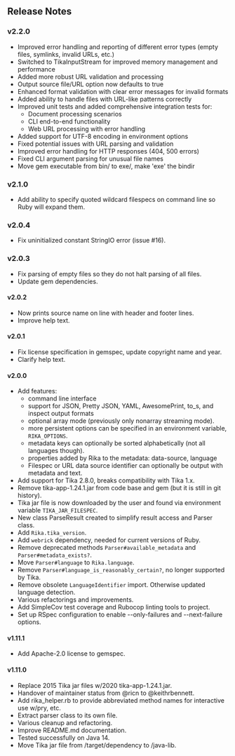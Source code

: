 ## Release Notes

### v2.2.0

* Improved error handling and reporting of different error types (empty files, symlinks, invalid URLs, etc.)
* Switched to TikaInputStream for improved memory management and performance
* Added more robust URL validation and processing
* Output source file/URL option now defaults to true
* Enhanced format validation with clear error messages for invalid formats
* Added ability to handle files with URL-like patterns correctly
* Improved unit tests and added comprehensive integration tests for:
  * Document processing scenarios
  * CLI end-to-end functionality
  * Web URL processing with error handling
* Added support for UTF-8 encoding in environment options
* Fixed potential issues with URL parsing and validation
* Improved error handling for HTTP responses (404, 500 errors)
* Fixed CLI argument parsing for unusual file names
* Move gem executable from bin/ to exe/, make 'exe' the bindir

### v2.1.0

* Add ability to specify quoted wildcard filespecs on command line so Ruby will expand them.

### v2.0.4

* Fix uninitialized constant StringIO error (issue #16).


### v2.0.3

* Fix parsing of empty files so they do not halt parsing of all files.
* Update gem dependencies.

#### v2.0.2

* Now prints source name on line with header and footer lines.
* Improve help text.

#### v2.0.1

* Fix license specification in gemspec, update copyright name and year.
* Clarify help text.


#### v2.0.0

* Add features:
  * command line interface
  * support for JSON, Pretty JSON, YAML, AwesomePrint, to_s, and inspect output formats
  * optional array mode (previously only nonarray streaming mode).
  * more persistent options can be specified in an environment variable, `RIKA_OPTIONS`.
  * metadata keys can optionally be sorted alphabetically (not all languages though).
  * properties added by Rika to the metadata: data-source, language
  * Filespec or URL data source identifier can optionally be output with metadata and text.
* Add support for Tika 2.8.0, breaks compatibility with Tika 1.x.
* Remove tika-app-1.24.1.jar from code base and gem (but it is still in git history).
* Tika jar file is now downloaded by the user and found via environment variable `TIKA_JAR_FILESPEC`.
* New class ParseResult created to simplify result access and Parser class.
* Add `Rika.tika_version`.
* Add `webrick` dependency, needed for current versions of Ruby.
* Remove deprecated methods `Parser#available_metadata` and `Parser#metadata_exists?`.
* Move `Parser#language` to `Rika.language`.
* Remove `Parser#language_is_reasonably_certain?`, no longer supported by Tika.
* Remove obsolete `LanguageIdentifier` import. Otherwise updated language detection.
* Various refactorings and improvements.
* Add SimpleCov test coverage and Rubocop linting tools to project.
* Set up RSpec configuration to enable --only-failures and --next-failure options.



#### v1.11.1

* Add Apache-2.0 license to gemspec.


#### v1.11.0

* Replace 2015 Tika jar files w/2020 tika-app-1.24.1.jar.
* Handover of maintainer status from @ricn to @keithrbennett.
* Add rika_helper.rb to provide abbreviated method names for interactive use w/pry, etc.
* Extract parser class to its own file.
* Various cleanup and refactoring.
* Improve README.md documentation.
* Tested successfully on Java 14.
* Move Tika jar file from /target/dependency to /java-lib.
